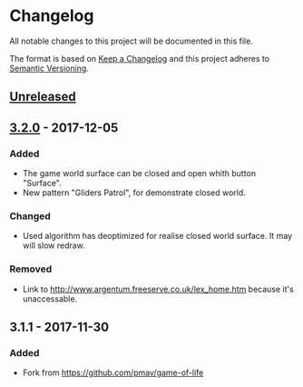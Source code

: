 # Changelog
All notable changes to this project will be documented in this file.

The format is based on [Keep a Changelog](http://keepachangelog.com/en/1.0.0/)
and this project adheres to [Semantic Versioning](http://semver.org/spec/v2.0.0.html).

## [Unreleased]

## [3.2.0] - 2017-12-05
### Added
- The game world surface can be closed and open whith button "Surface".
- New pattern "Gliders Patrol", for demonstrate closed world.

### Changed
- Used algorithm has deoptimized for realise closed world surface. It may will slow redraw.

### Removed
- Link to http://www.argentum.freeserve.co.uk/lex_home.htm because it's unaccessable.


## 3.1.1 - 2017-11-30
### Added
- Fork from https://github.com/pmav/game-of-life

[Unreleased]: https://github.com/urlandi/game-of-life/compare/v3.2.0...HEAD
[3.2.0]: https://github.com/urlandi/game-of-life/compare/v3.2.0...v3.1.1
